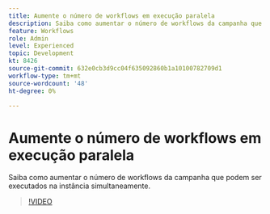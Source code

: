 ```yaml
---
title: Aumente o número de workflows em execução paralela
description: Saiba como aumentar o número de workflows da campanha que podem ser executados na instância simultaneamente.
feature: Workflows
role: Admin
level: Experienced
topic: Development
kt: 8426
source-git-commit: 632e0cb3d9cc04f635092860b1a10100782709d1
workflow-type: tm+mt
source-wordcount: '48'
ht-degree: 0%

---
```



# Aumente o número de workflows em execução paralela

Saiba como aumentar o número de workflows da campanha que podem ser executados na instância simultaneamente.

>[!VIDEO](https://video.tv.adobe.com/v/335982?quality=12)
